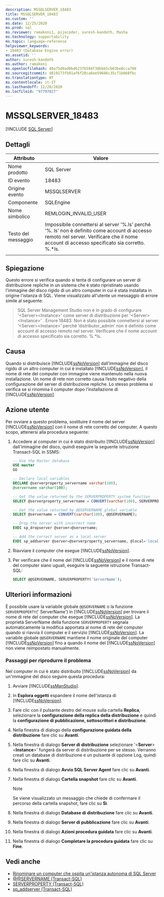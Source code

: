 ```yaml
---
description: MSSQLSERVER_18483
title: MSSQLSERVER_18483
ms.custom: ''
ms.date: 12/25/2020
ms.prod: sql
ms.reviewer: ramakoni1, pijocoder, suresh-kandoth, Masha
ms.technology: supportability
ms.topic: language-reference
helpviewer_keywords:
- 18483 (Database Engine error)
ms.assetid: ''
author: suresh-kandoth
ms.author: ramakoni
ms.openlocfilehash: 40a75d8ad0bd6237b594f38bbb5cb83be8cca788
ms.sourcegitcommit: d819173fb91af6f20ca6ee59686c35c71b060fbc
ms.translationtype: HT
ms.contentlocale: it-IT
ms.lasthandoff: 12/28/2020
ms.locfileid: "97797827"
---
```

# <a name="mssqlserver_18483"></a>MSSQLSERVER_18483
 [!INCLUDE [SQL Server](../../includes/applies-to-version/sqlserver.md)]

## <a name="details"></a>Dettagli

|Attributo|Valore|
|---|---|
|Nome prodotto|SQL Server|
|ID evento|18483|
|Origine evento|MSSQLSERVER|
|Componente|SQLEngine|
|Nome simbolico|REMLOGIN_INVALID_USER|
|Testo del messaggio|Impossibile connettersi al server '%.ls' perché '%. ls' non è definito come account di accesso remoto nel server. Verificare che il nome account di accesso specificato sia corretto. %.*ls.|
||

## <a name="explanation"></a>Spiegazione

Questo errore si verifica quando si tenta di configurare un server di distribuzione repliche in un sistema che è stato ripristinato usando l'immagine del disco rigido di un altro computer in cui è stata installata in origine l'istanza di SQL. Viene visualizzato all'utente un messaggio di errore simile al seguente:

> SQL Server Management Studio non è in grado di configurare '\<Server>\<Instance>' come server di distribuzione per '\<Server>\<Instance>' . Errore 18483: Non è stato possibile connettersi al server ‘\<Server>\<Instance>’ perché ‘distributor_admin’ non è definito come account di accesso remoto nel server. Verificare che il nome account di accesso specificato sia corretto. %.*ls.

## <a name="cause"></a>Causa

Quando si distribuisce [!INCLUDE[ssNoVersion](../../includes/ssnoversion-md.md)] dall’immagine del disco rigido di un altro computer in cui è installato [!INCLUDE[ssNoVersion](../../includes/ssnoversion-md.md)], il nome di rete del computer con immagine viene mantenuto nella nuova installazione. Un nome di rete non corretto causa l’esito negativo della configurazione del server di distribuzione repliche. Lo stesso problema si verifica se si rinomina il computer dopo l’installazione di [!INCLUDE[ssNoVersion](../../includes/ssnoversion-md.md)].

## <a name="user-action"></a>Azione utente

Per ovviare a questo problema, sostituire il nome del server [!INCLUDE[ssNoVersion](../../includes/ssnoversion-md.md)] con il nome di rete corretto del computer. A questo scopo, attenersi alla procedura seguente:

1. Accedere al computer in cui è stato distribuito [!INCLUDE[ssNoVersion](../../includes/ssnoversion-md.md)] dall'immagine del disco, quindi eseguire la seguente istruzione Transact-SQL in SSMS:

    ```sql
    -- Use the Master database
    USE master
    GO

    -- Declare local variables
    DECLARE @serverproperty_servername varchar(100),
    @servername varchar(100);

    -- Get the value returned by the SERVERPROPERTY system function
    SELECT @serverproperty_servername = CONVERT(varchar(100), SERVERPROPERTY('ServerName'));

    -- Get the value returned by @@SERVERNAME global variable
    SELECT @servername = CONVERT(varchar(100), @@SERVERNAME);

    -- Drop the server with incorrect name
    EXEC sp_dropserver @server=@servername;

    -- Add the correct server as a local server
    EXEC sp_addserver @server=@serverproperty_servername, @local='local';
    ```

2. Riavviare il computer che esegue [!INCLUDE[ssNoVersion](../../includes/ssnoversion-md.md)].
3. Per verificare che il nome del [!INCLUDE[ssNoVersion](../../includes/ssnoversion-md.md)] e il nome di rete del computer siano uguali, eseguire la seguente istruzione Transact-SQL:

    ```sql
    SELECT @@SERVERNAME, SERVERPROPERTY('ServerName');
    ```

## <a name="more-information"></a>Ulteriori informazioni

È possibile usare la variabile globale `@@SERVERNAME` o la funzione `SERVERPROPERTY`(' ServerName') in [!INCLUDE[ssNoVersion](../../includes/ssnoversion-md.md)] per trovare il nome di rete del computer che esegue [!INCLUDE[ssNoVersion](../../includes/ssnoversion-md.md)]. La proprietà ServerName della funzione `SERVERPROPERTY` segnala automaticamente la modifica apportata al nome di rete del computer quando si riavvia il computer e il servizio [!INCLUDE[ssNoVersion](../../includes/ssnoversion-md.md)]. La variabile globale `@@SERVERNAME` mantiene il nome originale del computer [!INCLUDE[ssNoVersion](../../includes/ssnoversion-md.md)] fino a quando il nome del [!INCLUDE[ssNoVersion](../../includes/ssnoversion-md.md)] non viene reimpostato manualmente.

### <a name="steps-to-reproduce-the-problem"></a>Passaggi per riprodurre il problema

Nel computer in cui è stato distribuito [!INCLUDE[ssNoVersion](../../includes/ssnoversion-md.md)] da un'immagine del disco seguire questa procedura:

1. Avviare [!INCLUDE[ssManStudio](../../includes/ssManStudio-md.md)].
2. In **Esplora oggetti** espandere il nome dell'istanza di [!INCLUDE[ssNoVersion](../../includes/ssnoversion-md.md)].
3. Fare clic con il pulsante destro del mouse sulla cartella **Replica**, selezionare la **configurazione della replica della distribuzione** e quindi la **configurazione di pubblicazione, sottoscrittori e distribuzione**.
4. Nella finestra di dialogo della **configurazione guidata della distribuzione** fare clic su **Avanti**.
5. Nella finestra di dialogo **Server di distribuzione** selezionare '\<**Server**>\<**Instance**>' fungerà da server di distribuzione per se stesso. Verranno creati un database di distribuzione e un pulsante di opzione Log, quindi fare clic su **Avanti**.
6. Nella finestra di dialogo **Avvio SQL Server Agent** fare clic su **Avanti**.
7. Nella finestra di dialogo **Cartella snapshot** fare clic su **Avanti**.

    > [!NOTE]
    > Se viene visualizzato un messaggio che chiede di confermare il percorso della cartella snapshot, fare clic su **Sì**.
8. Nella finestra di dialogo **Database di distribuzione** fare clic su **Avanti**.
9. Nella finestra di dialogo **Server di pubblicazione** fare clic su **Avanti**.
10. Nella finestra di dialogo **Azioni procedura guidata** fare clic su **Avanti**.
11. Nella finestra di dialogo **Completare la procedura guidata** fare clic su **Fine**.

## <a name="see-also"></a>Vedi anche

- [Rinominare un computer che ospita un'istanza autonoma di SQL Server](/sql/database-engine/install-windows/rename-a-computer-that-hosts-a-stand-alone-instance-of-sql-server)
- [@@SERVERNAME (Transact-SQL)](/sql/t-sql/functions/servername-transact-sql)
- [SERVERPROPERTY (Transact-SQL)](/sql/t-sql/functions/serverproperty-transact-sql)
- [sp_addserver (Transact-SQL)](/sql/relational-databases/system-stored-procedures/sp-addserver-transact-sql)
